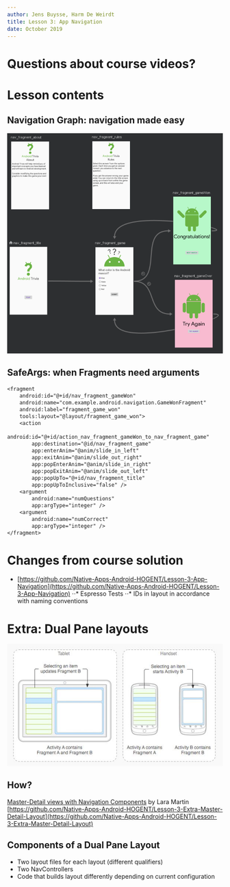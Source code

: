 ```yaml
---
author: Jens Buysse, Harm De Weirdt
title: Lesson 3: App Navigation
date: October 2019
---
```


# Questions about course videos?

# Lesson contents

## Navigation Graph: navigation made easy

![Navigation Graph Screenshot](assets/img/navigation_graph.PNG)

## SafeArgs: when Fragments need arguments

```
<fragment
    android:id="@+id/nav_fragment_gameWon"
    android:name="com.example.android.navigation.GameWonFragment"
    android:label="fragment_game_won"
    tools:layout="@layout/fragment_game_won">
    <action
        android:id="@+id/action_nav_fragment_gameWon_to_nav_fragment_game"
        app:destination="@id/nav_fragment_game"
        app:enterAnim="@anim/slide_in_left"
        app:exitAnim="@anim/slide_out_right"
        app:popEnterAnim="@anim/slide_in_right"
        app:popExitAnim="@anim/slide_out_left"
        app:popUpTo="@+id/nav_fragment_title"
        app:popUpToInclusive="false" />
    <argument
        android:name="numQuestions"
        app:argType="integer" />
    <argument
        android:name="numCorrect"
        app:argType="integer" />
</fragment>
```

# Changes from course solution

* [https://github.com/Native-Apps-Android-HOGENT/Lesson-3-App-Navigation](https://github.com/Native-Apps-Android-HOGENT/Lesson-3-App-Navigation)
⋅⋅* Espresso Tests
⋅⋅* IDs in layout in accordance with naming conventions

# Extra: Dual Pane layouts

![Example dual pane layouts](assets/img/dualpane.jpg)

## How?

[Master-Detail views with Navigation Components](https://proandroiddev.com/master-detail-views-with-navigation-components-a20405f31974) by Lara Martin
[https://github.com/Native-Apps-Android-HOGENT/Lesson-3-Extra-Master-Detail-Layout](https://github.com/Native-Apps-Android-HOGENT/Lesson-3-Extra-Master-Detail-Layout)

## Components of a Dual Pane Layout

* Two layout files for each layout (different qualifiers)
* Two NavControllers
* Code that builds layout differently depending on current configuration





